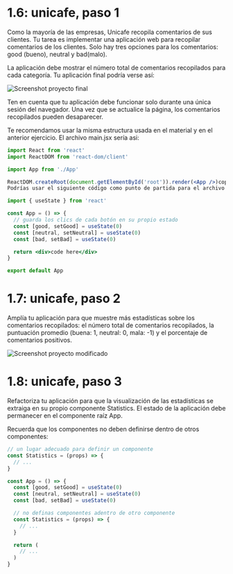 # 1.6: unicafe, paso 1

Como la mayoría de las empresas, Unicafe recopila comentarios de sus clientes. Tu tarea es implementar una aplicación web para recopilar comentarios de los clientes. Solo hay tres opciones para los comentarios: good (bueno), neutral y bad(malo).

La aplicación debe mostrar el número total de comentarios recopilados para cada categoría. Tu aplicación final podría verse así:

<image src='https://fullstackopen.com/static/d4fe767d6d8eb46f1dd21334f5f9e46e/5a190/13e.png' alt='Screenshot proyecto final'/>

Ten en cuenta que tu aplicación debe funcionar solo durante una única sesión del navegador. Una vez que se actualice la página, los comentarios recopilados pueden desaparecer.

Te recomendamos usar la misma estructura usada en el material y en el anterior ejercicio. El archivo main.jsx sería asi:

```jsx
import React from 'react'
import ReactDOM from 'react-dom/client'

import App from './App'

ReactDOM.createRoot(document.getElementById('root')).render(<App />)copy
Podrías usar el siguiente código como punto de partida para el archivo App.jsx:
```

```jsx
import { useState } from 'react'

const App = () => {
  // guarda los clics de cada botón en su propio estado
  const [good, setGood] = useState(0)
  const [neutral, setNeutral] = useState(0)
  const [bad, setBad] = useState(0)

  return <div>code here</div>
}

export default App
```

# 1.7: unicafe, paso 2

Amplía tu aplicación para que muestre más estadísticas sobre los comentarios recopilados: el número total de comentarios recopilados, la puntuación promedio (buena: 1, neutral: 0, mala: -1) y el porcentaje de comentarios positivos.

<image src='https://fullstackopen.com/static/0a5d15ae9f055a15cb469b9c9223df41/5a190/14e.png' alt='Screenshot proyecto modificado'/>

# 1.8: unicafe, paso 3

Refactoriza tu aplicación para que la visualización de las estadísticas se extraiga en su propio componente Statistics. El estado de la aplicación debe permanecer en el componente raíz App.

Recuerda que los componentes no deben definirse dentro de otros componentes:

```jsx
// un lugar adecuado para definir un componente
const Statistics = (props) => {
  // ...
}

const App = () => {
  const [good, setGood] = useState(0)
  const [neutral, setNeutral] = useState(0)
  const [bad, setBad] = useState(0)

  // no definas componentes adentro de otro componente
  const Statistics = (props) => {
    // ...
  }

  return (
    // ...
  )
}
```
